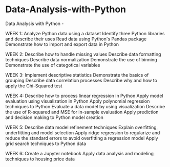 # Data-Analysis-with-Python
Data Analysis with Python - 

WEEK 1:
Analyze Python data using a dataset
Identify three Python libraries and describe their uses
Read data using Python's Pandas package
Demonstrate how to import and export data in Python

WEEK 2:
Describe how to handle missing values
Describe data formatting techniques
Describe data normalization
Demonstrate the use of binning
Demonstrate the use of categotical variables

WEEK 3:
Implement descriptive statistics
Demonstrate the basics of grouping
Describe data correlation processes
Describe why and how to apply the Chi-Squared test

WEEK 4:
Describe how to process linear regression in Python
Apply model evaluation using visualization in Python
Apply polynomial regression techniques to Python
Evaluate a data model by using visualization
Describe the use of R-squared and MSE for in-sample evaluation
Apply prediction and decision making to Python model creation

WEEK 5:
Describe data model refinement techniques
Explain overfitting, underfitting and model selection
Apply ridge regression to regularize and reduce the standard errors to avoid overfitting a regression model
Apply grid search techniques to Python data

WEEK 6:
Create a Jupyter notebook
Apply data analysis and modeling techniques to housing price data
